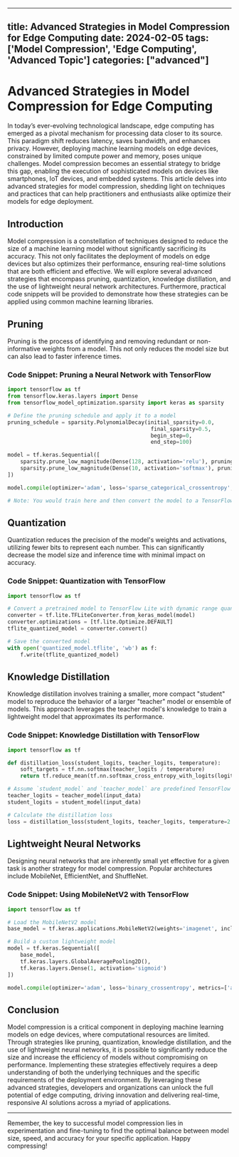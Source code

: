 
---
title: Advanced Strategies in Model Compression for Edge Computing
date: 2024-02-05
tags: ['Model Compression', 'Edge Computing', 'Advanced Topic']
categories: ["advanced"]
---


# Advanced Strategies in Model Compression for Edge Computing

In today’s ever-evolving technological landscape, edge computing has emerged as a pivotal mechanism for processing data closer to its source. This paradigm shift reduces latency, saves bandwidth, and enhances privacy. However, deploying machine learning models on edge devices, constrained by limited compute power and memory, poses unique challenges. Model compression becomes an essential strategy to bridge this gap, enabling the execution of sophisticated models on devices like smartphones, IoT devices, and embedded systems. This article delves into advanced strategies for model compression, shedding light on techniques and practices that can help practitioners and enthusiasts alike optimize their models for edge deployment.

## Introduction

Model compression is a constellation of techniques designed to reduce the size of a machine learning model without significantly sacrificing its accuracy. This not only facilitates the deployment of models on edge devices but also optimizes their performance, ensuring real-time solutions that are both efficient and effective. We will explore several advanced strategies that encompass pruning, quantization, knowledge distillation, and the use of lightweight neural network architectures. Furthermore, practical code snippets will be provided to demonstrate how these strategies can be applied using common machine learning libraries.

## Pruning

Pruning is the process of identifying and removing redundant or non-informative weights from a model. This not only reduces the model size but can also lead to faster inference times.

### Code Snippet: Pruning a Neural Network with TensorFlow

```python
import tensorflow as tf
from tensorflow.keras.layers import Dense
from tensorflow_model_optimization.sparsity import keras as sparsity

# Define the pruning schedule and apply it to a model
pruning_schedule = sparsity.PolynomialDecay(initial_sparsity=0.0,
                                             final_sparsity=0.5,
                                             begin_step=0,
                                             end_step=100)

model = tf.keras.Sequential([
    sparsity.prune_low_magnitude(Dense(128, activation='relu'), pruning_schedule=pruning_schedule),
    sparsity.prune_low_magnitude(Dense(10, activation='softmax'), pruning_schedule=pruning_schedule)
])

model.compile(optimizer='adam', loss='sparse_categorical_crossentropy', metrics=['accuracy'])

# Note: You would train here and then convert the model to a TensorFlow Lite format for deployment.
```

## Quantization

Quantization reduces the precision of the model's weights and activations, utilizing fewer bits to represent each number. This can significantly decrease the model size and inference time with minimal impact on accuracy.

### Code Snippet: Quantization with TensorFlow

```python
import tensorflow as tf

# Convert a pretrained model to TensorFlow Lite with dynamic range quantization
converter = tf.lite.TFLiteConverter.from_keras_model(model)
converter.optimizations = [tf.lite.Optimize.DEFAULT]
tflite_quantized_model = converter.convert()

# Save the converted model
with open('quantized_model.tflite', 'wb') as f:
    f.write(tflite_quantized_model)
```

## Knowledge Distillation

Knowledge distillation involves training a smaller, more compact "student" model to reproduce the behavior of a larger "teacher" model or ensemble of models. This approach leverages the teacher model's knowledge to train a lightweight model that approximates its performance.

### Code Snippet: Knowledge Distillation with TensorFlow

```python
import tensorflow as tf

def distillation_loss(student_logits, teacher_logits, temperature):
    soft_targets = tf.nn.softmax(teacher_logits / temperature)
    return tf.reduce_mean(tf.nn.softmax_cross_entropy_with_logits(logits=student_logits / temperature, labels=soft_targets))

# Assume `student_model` and `teacher_model` are predefined TensorFlow models
teacher_logits = teacher_model(input_data)
student_logits = student_model(input_data)

# Calculate the distillation loss
loss = distillation_loss(student_logits, teacher_logits, temperature=2.0)
```

## Lightweight Neural Networks

Designing neural networks that are inherently small yet effective for a given task is another strategy for model compression. Popular architectures include MobileNet, EfficientNet, and ShuffleNet.

### Code Snippet: Using MobileNetV2 with TensorFlow

```python
import tensorflow as tf

# Load the MobileNetV2 model
base_model = tf.keras.applications.MobileNetV2(weights='imagenet', include_top=False)

# Build a custom lightweight model
model = tf.keras.Sequential([
    base_model,
    tf.keras.layers.GlobalAveragePooling2D(),
    tf.keras.layers.Dense(1, activation='sigmoid')
])

model.compile(optimizer='adam', loss='binary_crossentropy', metrics=['accuracy'])
```

## Conclusion

Model compression is a critical component in deploying machine learning models on edge devices, where computational resources are limited. Through strategies like pruning, quantization, knowledge distillation, and the use of lightweight neural networks, it is possible to significantly reduce the size and increase the efficiency of models without compromising on performance. Implementing these strategies effectively requires a deep understanding of both the underlying techniques and the specific requirements of the deployment environment. By leveraging these advanced strategies, developers and organizations can unlock the full potential of edge computing, driving innovation and delivering real-time, responsive AI solutions across a myriad of applications.

---

Remember, the key to successful model compression lies in experimentation and fine-tuning to find the optimal balance between model size, speed, and accuracy for your specific application. Happy compressing!